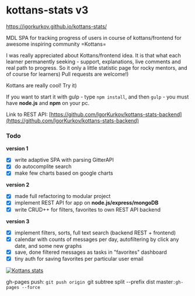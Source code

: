 # kottans-stats v3
https://igorkurkov.github.io/kottans-stats/

MDL SPA for tracking progress of users in course of kottans/frontend for awesome inspiring community =Kottans=

I was really appreciated about Kottans/frontend idea. 
It is that what each learner permanently seeking - support, explanations, live comments and real path to progress. 
So it only a little statistic page for rocky mentors, and  of course for learners) 
Pull requests are welcome!)

Kottans are really cool! Try it)

If you want to start it with gulp - type `npm install`, and then `gulp` - you must have **node.js** and **npm** on your pc.

Link to REST API: [https://github.com/IgorKurkov/kottans-stats-backend](https://github.com/IgorKurkov/kottans-stats-backend)

### Todo

**version 1**

- [x] write adaptive SPA with parsing GitterAPI
- [x] do autocomplite search
- [x] make few charts based on google charts 

**version 2**

- [x] made full refactoring to modular project
- [x] implement REST API for app on **node.js/express/mongoDB**
- [x] write CRUD++ for filters, favorites to own REST API backend

**version 3**

- [x] implement filters, sorts, full text search (backend REST + frontend)
- [x] calendar with counts of messages per day, autofiltering by click any date, and some new graphs
- [x] save, done filtered messages as tasks in "favorites" dashboard
- [x] tiny auth for saving favorites per particular user email

[![Kottans stats](https://img.youtube.com/vi/Z7XgONxOduA/0.jpg)](https://www.youtube.com/watch?v=Z7XgONxOduA "Kottans stats")


gh-pages push: `git push origin `git subtree split --prefix dist master`:gh-pages --force`